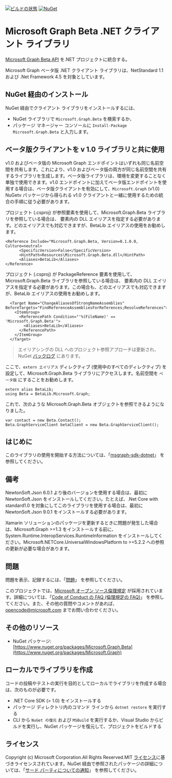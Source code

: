 [![ビルドの状態](https://o365exchange.visualstudio.com/O365%20Sandbox/_apis/build/status/Microsoft%20Graph/.Net/msgraph-beta-sdk-dotnet.preview.build?branchName=master)](https://o365exchange.visualstudio.com/O365%20Sandbox/_build/latest?definitionId=2634&branchName=master) [![NuGet](https://img.shields.io/nuget/v/Microsoft.Graph.Beta.svg)](https://www.nuget.org/packages/Microsoft.Graph.Beta/)

# Microsoft Graph Beta .NET クライアント ライブラリ

<!--
[![Build status](https://ci.appveyor.com/api/projects/status/m8qncaosr2ry4ks6/branch/master?svg=true)](https://ci.appveyor.com/project/MIchaelMainer/msgraph-sdk-dotnet/branch/master)
[![NuGet Version](https://buildstats.info/nuget/Microsoft.Graph)](https://www.nuget.org/packages/Microsoft.Graph/)
-->

[Microsoft Graph Beta API](https://graph.microsoft.io) を.NET プロジェクトに統合する。

Microsoft Graph ベータ版 .NET クライアント ライブラリは、NetStandard 1.1 および .Net Framework 4.5 を対象としています。

## NuGet 経由のインストール

NuGet 経由でクライアント ライブラリをインストールするには、

* NuGet ライブラリで `Microsoft.Graph.Beta` を検索するか、
* パッケージ マネージャー コンソールに `Install-Package Microsoft.Graph.Beta` と入力します。

## ベータ版クライアントを v 1.0 ライブラリと共に使用

v1.0 およびベータ版の Microsoft Graph エンドポイントはいずれも同じ名前空間を共有します。これにより、v1.0 およびベータ版の両方が同じ名前空間を共有するライブラリを生成します。ベータ版ライブラリは、環境を変更することなく単独で使用できます。v1.0 エンドポイントに加えてベータ版エンドポイントを使用する場合は、ベータ版クライアントを有効にして、`Microsoft.Graph` (v1.0) NuGetv パッケージから得られる v1.0 クライアントと一緒に使用するための統合の手順に従う必要があります。

プロジェクト (.csproj) が参照要素を使用して、Microsoft.Graph.Beta ライブラリを参照している場合は、<Aliases> 要素内の DLL エイリアスを指定する必要があります。どのエイリアスでも対応できますが、BetaLib エイリアスの使用をお勧めします。

```
<Reference Include="Microsoft.Graph.Beta, Version=0.1.0.0, Culture=neutral>
      <SpecificVersion>False</SpecificVersion>
      <HintPath>Resources\Microsoft.Graph.Beta.dll</HintPath>
      <Aliases>BetaLib</Aliases>
</Reference>
```

プロジェクト (.csproj) が PackageReference 要素を使用して、Microsoft.Graph.Beta ライブラリを参照している場合は、<Aliases> 要素内の DLL エイリアスを指定する必要があります。この場合も、どのエイリアスでも対応できますが、BetaLib エイリアスの使用をお勧めします。

```
  <Target Name="ChangeAliasesOfStrongNameAssemblies" BeforeTargets="FindReferenceAssembliesForReferences;ResolveReferences">
    <ItemGroup>
      <ReferencePath Condition="'%(FileName)' == 'Microsoft.Graph.Beta'">
        <Aliases>BetaLib</Aliases>
      </ReferencePath>
    </ItemGroup>
  </Target>
```

> エイリアシングの DLL へのプロジェクト参照アプローチは更新され、NuGet [バックログ](https://github.com/NuGet/Home/issues/4989#issuecomment-311042085) にあります。

ここで、`extern エイリアス` ディレクティブ (使用中のすべてのディレクティブ) を設定して、Microsoft.Graph.Beta ライブラリにアクセスします。名前空間を `ベータ版` にすることをお勧めします。

```
extern alias BetaLib;
using Beta = BetaLib.Microsoft.Graph;
```

これで、次のような Microsoft.Graph.Beta オブジェクトを参照できるようになりました。

```
var contact = new Beta.Contact();
Beta.GraphServiceClient betaClient = new Beta.GraphServiceClient();
```

## はじめに

このライブラリの使用を開始する方法については、「[msgraph-sdk-dotnet](https://github.com/microsoftgraph/msgraph-sdk-dotnet)」 を参照してください。

## 備考

NewtonSoft.Json 6.0.1 より後のバージョンを使用する場合は、最初に　NewtonSoft.Json をインストールしてください。たとえば、.Net Core with standard1.0 を対象にしてこのライブラリを使用する場合は、最初に NewtonSoft.Json 9.0.1 をインストールする必要があります。

Xamarin ソリューションのパッケージを更新するときに問題が発生した場合は、Microsoft.Graph >=1.3 をインストールする前に、System.Runtime.InteropServices.RuntimeInformation をインストールしてください。Microsoft.NETCore.UniversalWindowsPlatform to >=5.2.2 への参照の更新が必要な場合があります。

## 問題

問題を表示、記録するには、「[問題](https://github.com/microsoftgraph/msgraph-sdk-dotnet-beta/issues)」 を参照してください。

このプロジェクトでは、[Microsoft オープン ソース倫理規定](https://opensource.microsoft.com/codeofconduct/) が採用されています。詳細については、「[Code of Conduct の FAQ (倫理規定の FAQ)](https://opensource.microsoft.com/codeofconduct/faq/)」 を参照してください。また、その他の質問やコメントがあれば、[opencode@microsoft.com](mailto:opencode@microsoft.com) までお問い合わせください。

## その他のリソース

* NuGet パッケージ: [https://www.nuget.org/packages/Microsoft.Graph.Beta](https://www.nuget.org/packages/Microsoft.Graph)

## ローカルでライブラリを作成

コードの投稿やテストの実行を目的としてローカルでライブラリを作成する場合は、次のものが必要です。

- .NET Core SDK (> 1.0) をインストールする
- パッケージ ディレクトリ内のコマンド ラインから `dotnet restore` を実行する
- CLI から `NuGet の復元` および `MSBuild` を実行するか、Visual Studio からビルドを実行し、NuGet パッケージを復元して、プロジェクトをビルドする

## ライセンス

Copyright (c) Microsoft Corporation.All Rights Reserved.MIT [ライセンス](LICENSE.txt)に基づきライセンスされています。NuGet 経由で参照されたパッケージの詳細については、「[サード パーティについての通知](https://github.com/microsoftgraph/msgraph-sdk-dotnet/blob/master/THIRD%20PARTY%20NOTICES)」 を参照してください。
